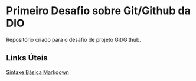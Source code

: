 # Primeiro Desafio sobre Git/Github da DIO
Repositório criado para o desafio de projeto Git/Github.

## Links Úteis
[Sintaxe Básica Markdown](https://www.markdownguide.org/basic-syntax)
